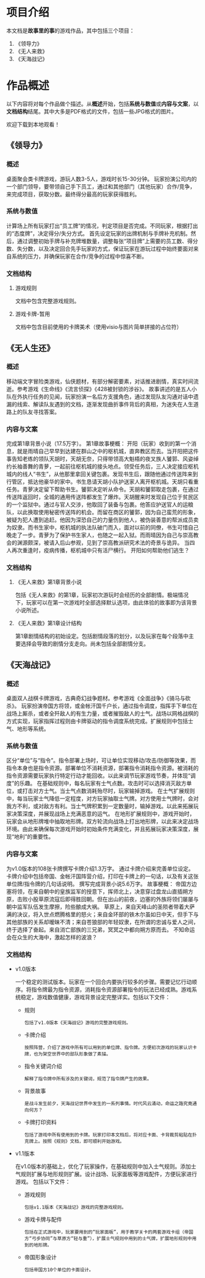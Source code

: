 # 项目介绍

本文档是**故事里的事**的游戏作品，其中包括三个项目：

1. 《领导力》
2. 《无人来救》
3. 《天海战记》


# 作品概述

以下内容将对每个作品做个描述。从**概述**开始，包括**系统与数值**或**内容与文案**，以**文档结构**结尾。其中大多是PDF格式的文件，包括一些JPG格式的图片。

欢迎下载到本地观看！

## 《领导力》

### 概述

桌面聚会类卡牌游戏，游玩人数3-5人，游戏时长15-30分钟。
玩家扮演公司内的一个部门领导，要带领自己手下员工，通过和其他部门（其他玩家）合作/竞争，来完成项目，获取分数。最终得分最高的玩家获得胜利。

### 系统与数值

计算场上所有玩家打出“员工牌”的情况，判定项目是否完成。不同玩家，根据打出的“态度牌”，决定得分/失分方式。
首先设定玩家的出牌机制与手牌补充机制。然后，通过调整初始手牌与补充牌堆数量，调整每张“项目牌”上需要的员工数、得分数、失分数，以及决定回合先手玩家的方式，保证玩家在游玩过程中始终要面对来自系统的压力，并确保玩家在合作/竞争的过程中惊喜不断。

### 文档结构

1. 游戏规则

    文档中包含完整游戏规则。

1. 游戏卡牌-暂用
  
    文档中包含目前使用的卡牌美术（使用visio与图片简单拼接的占位符）

## 《无人生还》

### 概述

移动端文字冒险类游戏，仙侠题材，有部分解密要素，对话推进剧情，真实时间流逝。参考游戏《生命线》《流言侦探》《428被封锁的涉谷》。
故事讲述的是五人小队在外执行任务的见闻，玩家扮演一名后方支援角色，通过发现队友沟通对话中遗漏的线索、解读队友遇到的文档，逐渐发现曲折事件背后的真相，为迷失在人生道路上的队友寻找答案。


### 内容与文案

完成第1章背景小说（17.5万字）。
第1章故事梗概：
开阳（玩家）收到的第一个消息，就是雨晴自己早早到达建在群山之中的枢机城，直奔教区而去。当开阳把这件事告知老练的领队天胡时，天胡无奈，只得带领高大魁梧的夜叉族人饕郭、风姿绰约长袖善舞的青萝，一起前往枢机城的接头地点。领受任务后，三人决定接应枢机城内的线人“书生”，从他那里拿回关键包裹。发现书生后，跟随他通过传送阵来到行管区，抵达他豪华的家中。书生恳请天胡小队护送家人离开枢机城。天胡只看重任务。青萝决定留下帮助书生。饕郭决定听从命令。天胡和饕郭取走包裹，在通过传送阵返回时，全城的通用传送阵都发生了爆炸。天胡醒来时发现自己位于贫民区的一个监狱中。通过与官人交涉，他取回了装备与包裹。他答应护送官人的运粮队，以此换取使用秘密传送阵的机会。而留在商区的饕郭，因为自己蛮荒的形象，被疑为犯人遭到追赶。他因为深恐自己的力量伤到他人，被伪装善意的帮派成员卖为奴隶。而书生家中，枢机城的执法队破门而入，面对以前的同僚，书生可惜自己晚走了一步。青萝为了保护书生家人，也随之一起入狱。而雨晴因为自己与崇高教会的渊源颇深，被请入后山参观，见到了崇高教派研究术法的奇景与诡异。
当四人再次重逢时，疫病传播，枢机城中只有活尸横行。
开阳如何帮助他们逃生？

### 文档结构

1. 《无人来救》第1章背景小说

	包括《无人来救》的第1章，玩家初次游玩时会经历的全部剧情。极端情况下，玩家可以在第一次游戏时全部选择默认选项，由此体验的故事即为该背景小说所述。

1. 《无人来救》第1章设计结构

	第1章剧情结构的初始设定。包括剧情段落的划分，以及玩家在每个段落中主要选择会导致的剧情分支走向。尚未包括全部剧情分支。

## 《天海战记》

### 概述

桌面双人战棋卡牌游戏，古典奇幻战争题材。参考游戏《全面战争》《骑马与砍杀》。
玩家扮演帝国方将领，或金帐汗国千户长，通过指令调度，指挥手下单位在战场上厮杀，或者全歼敌人的有生力量，或者摧毁敌人的士气。战场以网格战棋的方式实现，玩家指挥过程则由卡牌驱动的指令调度系统完成。扩展规则中包括士气、地形等系统。


### 系统与数值

区分“单位”与“指令”。指令部署上场时，可让单位实现移动/攻击/防御等效果，而指令本身也是指令资源。部署单位不消耗资源，部署指令消耗指令资源。被消耗的指令资源需要玩家执行特定行动才能回收。以此来调节玩家游戏节奏，并体现“调度”的乐趣。
在基础规则中，每名玩家有士气点数。攻击时可以选择消灭敌方单位，或打击对方士气。当士气点数消耗殆尽时，玩家输掉游戏。
在士气扩展规则中，每当玩家士气降低一定程度，对方玩家抽取士气牌。对方使用士气牌时，会对我方不利，或对敌方有利。当士气牌积累到一定数量时，输掉游戏。以此来拓展玩家决策深度，并展现战场上充满恶意的运气。
在地形扩展规则中，游戏开始时，玩家会从地形牌堆中抽取地形牌。双方轮流向战场上打出地形牌，以此来决定战场环境。由此来确保每次游戏开始时初始条件充满变化，并且拓展玩家决策深度，展现“地利”的重要性。

### 内容与文案

为v1.0版本的108张卡牌撰写卡牌介绍1.3万字。
通过卡牌介绍来完善单位设定。卡牌介绍中包括帝国、金帐汗国阵营介绍，打印在卡牌上的一句话，以及有关这张单位牌/指令牌的几句话说明。
撰写完成背景小说5.6万字。
故事梗概：
帝国方边塞将领，在来自朝中的皇族监军的授意下，挥师北上，决意穿过盘龙山直插朔方原，击败小股草原流寇后即得胜回朝。但在出山的前夜，边塞的外族将领们屡屡与朝中监军队伍发生摩擦，险些酿成大祸。
草原上，来自天峰山的圣陨者带着大萨满的决议，将入世点燃腾格里的怒火；来自金环部的铁木尔虽如日中天，但手下与其他部族的关系却暧昧不清；来自苍狼部的年轻奴隶，在所谓的忠诚与爱人之间，终于选择了奋起。来自消亡部族的三兄弟，冥冥之中都向朔方原而去。
不知命运会在众生的大海中，激起怎样的波浪？

### 文档结构

+ v1.0版本

  	一个稳定的测试版本。玩家在一个回合内要执行较多的步骤。需要记忆行动顺序。将指令牌最为指令资源，消耗指令资源部署指令的玩法已经成熟。游戏系统稳定，游戏数值健康，游戏背景设定完整详实。包括以下文件：

  + 规则
  
        包括了v1.0版本《天海战记》游戏的完整游戏规则。

  + 卡牌介绍
  
    	按照阵营，介绍了游戏中所有可以用到的单位牌、指令牌。方便初次游戏的玩家认识卡牌，也为架空世界中的部队形象做了素描。

  + 指令关键词介绍
  
    	解释了指令牌中所有涉及的关键词，规范了指令牌产生的效果。

  + 背景故事
  
    	是战斗发生前夕，天海战记世界中发生的一系列事情。时代风云涌动，命运之路究竟通向何方？

  + 卡牌打印资料
  
    	包括了游戏中所有使用到的卡牌。玩家打印本文档后，将对应卡面、卡背裁剪粘贴在扑克牌上。按照《规则》文档，即可顺利开始游戏。

+ v1.1版本

  	在v1.0版本的基础上，优化了玩家操作，在基础规则中加入士气规则。添加士气规则扩展与地形规则扩展。设计战场、玩家面板等游戏配件，方便玩家进行游戏。
  包括以下文件：

  + 游戏规则
  
    	包括v1.1版本《天海战记》游戏的完整游戏规则。

  + 游戏卡牌与配件
  
    	包括在正式游戏中，玩家要用到的“玩家面板”，用于教学关卡的两套游戏卡组（帝国方“弓步协同”与草原方“轻与重”），扩展士气规则中用到的士气牌，扩展地形规则中用到的地形牌。

  + 帝国形象设计

    	包括帝国方10个单位的卡面设计。



  




